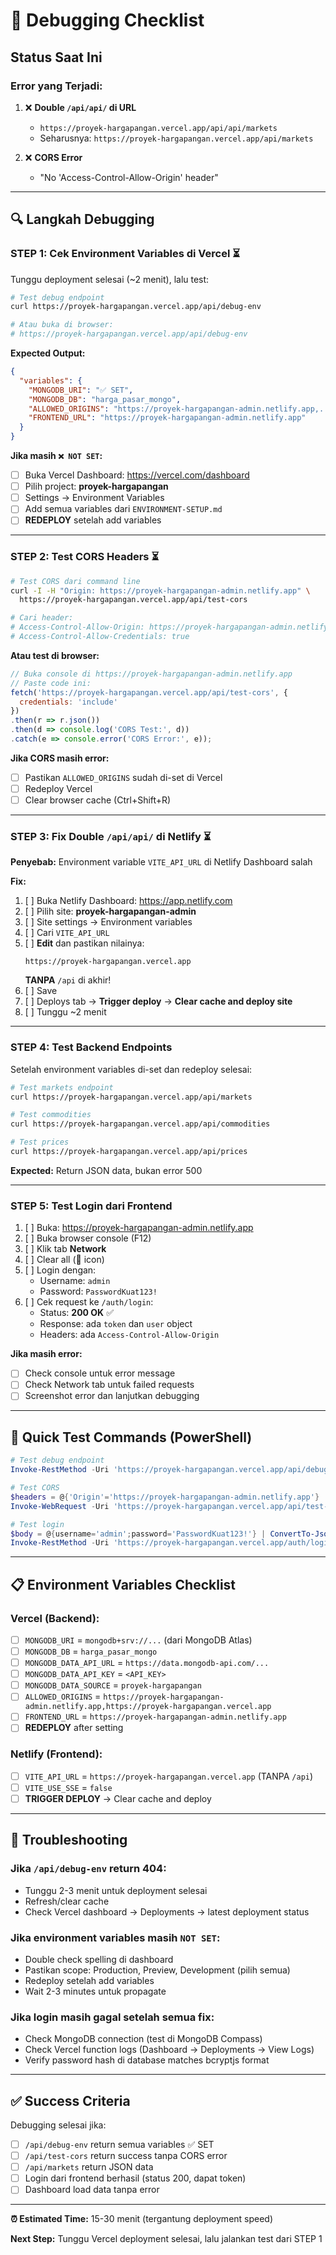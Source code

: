 # 🐛 Debugging Checklist

## Status Saat Ini

### Error yang Terjadi:
1. ❌ **Double `/api/api/` di URL**
   - `https://proyek-hargapangan.vercel.app/api/api/markets`
   - Seharusnya: `https://proyek-hargapangan.vercel.app/api/markets`

2. ❌ **CORS Error**
   - "No 'Access-Control-Allow-Origin' header"

---

## 🔍 Langkah Debugging

### STEP 1: Cek Environment Variables di Vercel ⏳

Tunggu deployment selesai (~2 menit), lalu test:

```bash
# Test debug endpoint
curl https://proyek-hargapangan.vercel.app/api/debug-env

# Atau buka di browser:
# https://proyek-hargapangan.vercel.app/api/debug-env
```

**Expected Output:**
```json
{
  "variables": {
    "MONGODB_URI": "✅ SET",
    "MONGODB_DB": "harga_pasar_mongo",
    "ALLOWED_ORIGINS": "https://proyek-hargapangan-admin.netlify.app,...",
    "FRONTEND_URL": "https://proyek-hargapangan-admin.netlify.app"
  }
}
```

**Jika masih `❌ NOT SET`:**
- [ ] Buka Vercel Dashboard: https://vercel.com/dashboard
- [ ] Pilih project: **proyek-hargapangan**
- [ ] Settings → Environment Variables
- [ ] Add semua variables dari `ENVIRONMENT-SETUP.md`
- [ ] **REDEPLOY** setelah add variables

---

### STEP 2: Test CORS Headers ⏳

```bash
# Test CORS dari command line
curl -I -H "Origin: https://proyek-hargapangan-admin.netlify.app" \
  https://proyek-hargapangan.vercel.app/api/test-cors

# Cari header:
# Access-Control-Allow-Origin: https://proyek-hargapangan-admin.netlify.app
# Access-Control-Allow-Credentials: true
```

**Atau test di browser:**
```javascript
// Buka console di https://proyek-hargapangan-admin.netlify.app
// Paste code ini:
fetch('https://proyek-hargapangan.vercel.app/api/test-cors', {
  credentials: 'include'
})
.then(r => r.json())
.then(d => console.log('CORS Test:', d))
.catch(e => console.error('CORS Error:', e));
```

**Jika CORS masih error:**
- [ ] Pastikan `ALLOWED_ORIGINS` sudah di-set di Vercel
- [ ] Redeploy Vercel
- [ ] Clear browser cache (Ctrl+Shift+R)

---

### STEP 3: Fix Double `/api/api/` di Netlify ⏳

**Penyebab:** Environment variable `VITE_API_URL` di Netlify Dashboard salah

**Fix:**
1. [ ] Buka Netlify Dashboard: https://app.netlify.com
2. [ ] Pilih site: **proyek-hargapangan-admin**
3. [ ] Site settings → Environment variables
4. [ ] Cari `VITE_API_URL`
5. [ ] **Edit** dan pastikan nilainya:
   ```
   https://proyek-hargapangan.vercel.app
   ```
   **TANPA** `/api` di akhir!
6. [ ] Save
7. [ ] Deploys tab → **Trigger deploy** → **Clear cache and deploy site**
8. [ ] Tunggu ~2 menit

---

### STEP 4: Test Backend Endpoints

Setelah environment variables di-set dan redeploy selesai:

```bash
# Test markets endpoint
curl https://proyek-hargapangan.vercel.app/api/markets

# Test commodities
curl https://proyek-hargapangan.vercel.app/api/commodities

# Test prices
curl https://proyek-hargapangan.vercel.app/api/prices
```

**Expected:** Return JSON data, bukan error 500

---

### STEP 5: Test Login dari Frontend

1. [ ] Buka: https://proyek-hargapangan-admin.netlify.app
2. [ ] Buka browser console (F12)
3. [ ] Klik tab **Network**
4. [ ] Clear all (🚫 icon)
5. [ ] Login dengan:
   - Username: `admin`
   - Password: `PasswordKuat123!`
6. [ ] Cek request ke `/auth/login`:
   - Status: **200 OK** ✅
   - Response: ada `token` dan `user` object
   - Headers: ada `Access-Control-Allow-Origin`

**Jika masih error:**
- [ ] Check console untuk error message
- [ ] Check Network tab untuk failed requests
- [ ] Screenshot error dan lanjutkan debugging

---

## 🎯 Quick Test Commands (PowerShell)

```powershell
# Test debug endpoint
Invoke-RestMethod -Uri 'https://proyek-hargapangan.vercel.app/api/debug-env'

# Test CORS
$headers = @{'Origin'='https://proyek-hargapangan-admin.netlify.app'}
Invoke-WebRequest -Uri 'https://proyek-hargapangan.vercel.app/api/test-cors' -Headers $headers -Method Options | Select-Object -ExpandProperty Headers

# Test login
$body = @{username='admin';password='PasswordKuat123!'} | ConvertTo-Json
Invoke-RestMethod -Uri 'https://proyek-hargapangan.vercel.app/auth/login' -Method POST -Body $body -ContentType 'application/json'
```

---

## 📋 Environment Variables Checklist

### Vercel (Backend):
- [ ] `MONGODB_URI` = `mongodb+srv://...` (dari MongoDB Atlas)
- [ ] `MONGODB_DB` = `harga_pasar_mongo`
- [ ] `MONGODB_DATA_API_URL` = `https://data.mongodb-api.com/...`
- [ ] `MONGODB_DATA_API_KEY` = `<API_KEY>`
- [ ] `MONGODB_DATA_SOURCE` = `proyek-hargapangan`
- [ ] `ALLOWED_ORIGINS` = `https://proyek-hargapangan-admin.netlify.app,https://proyek-hargapangan.vercel.app`
- [ ] `FRONTEND_URL` = `https://proyek-hargapangan-admin.netlify.app`
- [ ] **REDEPLOY** after setting

### Netlify (Frontend):
- [ ] `VITE_API_URL` = `https://proyek-hargapangan.vercel.app` (TANPA `/api`)
- [ ] `VITE_USE_SSE` = `false`
- [ ] **TRIGGER DEPLOY** → Clear cache and deploy

---

## 🚨 Troubleshooting

### Jika `/api/debug-env` return 404:
- Tunggu 2-3 menit untuk deployment selesai
- Refresh/clear cache
- Check Vercel dashboard → Deployments → latest deployment status

### Jika environment variables masih `NOT SET`:
- Double check spelling di dashboard
- Pastikan scope: Production, Preview, Development (pilih semua)
- Redeploy setelah add variables
- Wait 2-3 minutes untuk propagate

### Jika login masih gagal setelah semua fix:
- Check MongoDB connection (test di MongoDB Compass)
- Check Vercel function logs (Dashboard → Deployments → View Logs)
- Verify password hash di database matches bcryptjs format

---

## ✅ Success Criteria

Debugging selesai jika:
- [ ] `/api/debug-env` return semua variables ✅ SET
- [ ] `/api/test-cors` return success tanpa CORS error
- [ ] `/api/markets` return JSON data
- [ ] Login dari frontend berhasil (status 200, dapat token)
- [ ] Dashboard load data tanpa error

---

**⏰ Estimated Time:** 15-30 menit (tergantung deployment speed)

**Next Step:** Tunggu Vercel deployment selesai, lalu jalankan test dari STEP 1
